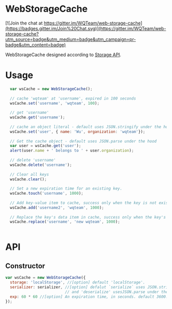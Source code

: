 # WebStorageCache

[![Join the chat at https://gitter.im/WQTeam/web-storage-cache](https://badges.gitter.im/Join%20Chat.svg)](https://gitter.im/WQTeam/web-storage-cache?utm_source=badge&utm_medium=badge&utm_campaign=pr-badge&utm_content=badge)

  WebStorageCache designed according to [Storage API](http://www.w3.org/TR/webstorage/#storage).

# Usage
```javascript
  var wsCache = new WebStorageCache();
  
  // cache 'wqteam' at 'username', expired in 100 seconds
  wsCache.set('username', 'wqteam', 100);
  
  // get 'username' 
  wsCache.get('username');
  
  // cache an object literal - default uses JSON.stringify under the hood
  wsCache.set('user', { name: 'Wu', organization: 'wqteam'});
  
  // Get the cache object - default uses JSON.parse under the hood
  var user = wsCache.get('user');
  alert(user.name + ' belongs to ' + user.organization);
  
  // delete 'username'
  wsCache.delete('username');
  
  // Clear all keys
  wsCache.clear();
  
  // Set a new expiration time for an existing key.
  wsCache.touch('username', 1000);
  
  // Add key-value item to cache, success only when the key is not exists in cache
  wsCache.add('username2', 'wqteam', 1000);
  
  // Replace the key's data item in cache, success only when the key's data item is exists in cache.
  wsCache.replace('username', 'new wqteam', 1000);
  
```
# API

## Constructor
```javascript
var wsCache = new WebStorageCache({
  storage: 'localStorage', //[option] default 'localStorage'.
  serializer: serializer, //[option] defalut `serialize` uses JSON.stringify under the hood, 
                          // and 'deserialize' usesJSON.parse under the hood.
  exp: 60 * 60 //[option] An expiration time, in seconds. default 3600.
}); 
```


